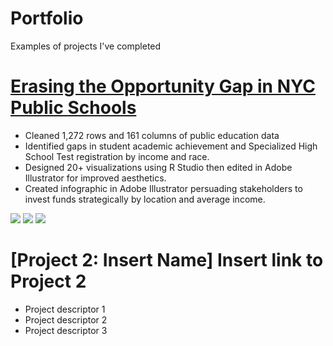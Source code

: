 # Portfolio
Examples of projects I've completed

# [Erasing the Opportunity Gap in NYC Public Schools](https://github.com/vladimir-dinolov/NYDOE.git)
* Cleaned 1,272 rows and 161 columns of public education data
* Identified gaps in student academic achievement and Specialized High School Test registration by income and race.
* Designed 20+ visualizations using R Studio then edited in Adobe Illustrator for improved aesthetics.
* Created infographic in Adobe Illustrator persuading stakeholders to invest funds strategically by location and average income. 

![](https://github.com/vladimir-dinolov/Portfolio/blob/main/images/Borough%20Analysis%20New.PNG)
![](https://github.com/vladimir-dinolov/Portfolio/blob/main/images/ENI%20Scores%20New.PNG)
![](https://github.com/vladimir-dinolov/Portfolio/blob/main/images/Underperforming%20Schools%20New.PNG)


# [Project 2: Insert Name] Insert link to Project 2
* Project descriptor 1
* Project descriptor 2
* Project descriptor 3

